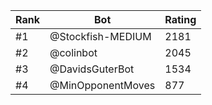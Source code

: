 Rank|Bot|Rating
---|---|---
#1|@Stockfish-MEDIUM|2181
#2|@colinbot|2045
#3|@DavidsGuterBot|1534
#4|@MinOpponentMoves|877
